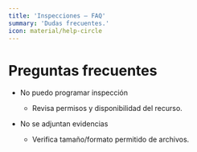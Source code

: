 ```yaml
---
title: 'Inspecciones — FAQ'
summary: 'Dudas frecuentes.'
icon: material/help-circle
---
```


# Preguntas frecuentes

- No puedo programar inspección
  - Revisa permisos y disponibilidad del recurso.

- No se adjuntan evidencias
  - Verifica tamaño/formato permitido de archivos.
